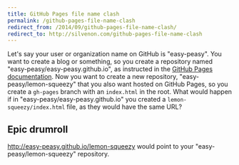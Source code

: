 ```yaml
---
title: GitHub Pages file name clash
permalink: /github-pages-file-name-clash
redirect_from: /2014/09/github-pages-file-name-clash/
redirect_to: http://silvenon.com/github-pages-file-name-clash
---
```


Let's say your user or organization name on GitHub is "easy-peasy". You want to
create a blog or something, so you create a repository named
"easy-peasy/easy-peasy.github.io", as instructed in the [GitHub Pages
documentation][github-pages]. Now you want to create a new repository,
"easy-peasy/lemon-squeezy" that you also want hosted on GitHub Pages, so you
create a `gh-pages` branch with an `index.html` in the root. What would happen
if in "easy-peasy/easy-peasy.github.io" you created a `lemon-squeezy/index.html`
file, as they would have the same URL?

## Epic drumroll

http://easy-peasy.github.io/lemon-squeezy would point to your
"easy-peasy/lemon-squeezy" repository.

[github-pages]: https://help.github.com/articles/user-organization-and-project-pages
